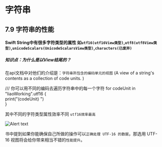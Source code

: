 # 字符串

## 7.9 字符串的性能

#### Swift String中有很多字符类型的属性 如```utf16(utf16View类型)```,```utf8(utf8View类型)```,```unicodeScalars(UnicodeScalarsView类型)```,```characters(已废弃)```   

##### 知识点：为什么是以View结尾的？
   
在api文档中对他们的介绍是：```字符串所包含的编码单元的视图``` (A view of a string's contents as a collection of code units.  )

///    你可以用不同的编码去遍历字符串中的每一个字符
    for codeUnit in "liaoWorking".utf16 {  
        print("\(codeUnit) ")  
    }  

其中不同的字符类型属性效率不同   ```utf16效率最高```

![Alert text](http://pjmrfxc1n.bkt.clouddn.com/QQ20190105-175705@2x.png)

书中提到如果你能确保自己所做的操作可以```正确处理 UTF-16 的数据```，那选用 UTF-16 视图将会给你带来相当不错的```性能提升```。


